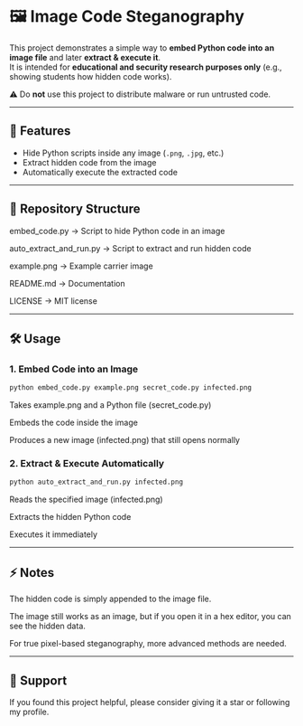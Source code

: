 # 🖼️ Image Code Steganography

This project demonstrates a simple way to **embed Python code into an image file** and later **extract & execute it**.  
It is intended for **educational and security research purposes only** (e.g., showing students how hidden code works).  

⚠️ Do **not** use this project to distribute malware or run untrusted code.  

---

## 🚀 Features
- Hide Python scripts inside any image (`.png`, `.jpg`, etc.)
- Extract hidden code from the image
- Automatically execute the extracted code

---

## 📂 Repository Structure
embed_code.py → Script to hide Python code in an image 

auto_extract_and_run.py → Script to extract and run hidden code

example.png → Example carrier image

README.md → Documentation

LICENSE → MIT license

---

## 🛠️ Usage

### 1. Embed Code into an Image
```bash
python embed_code.py example.png secret_code.py infected.png
```
Takes example.png and a Python file (secret_code.py)

Embeds the code inside the image

Produces a new image (infected.png) that still opens normally

### 2. Extract & Execute Automatically
```bash
python auto_extract_and_run.py infected.png
```
Reads the specified image (infected.png)

Extracts the hidden Python code

Executes it immediately

---

## ⚡ Notes

The hidden code is simply appended to the image file.

The image still works as an image, but if you open it in a hex editor, you can see the hidden data.

For true pixel-based steganography, more advanced methods are needed.

---

## 💌 Support
If you found this project helpful, please consider giving it a star or following my profile.
